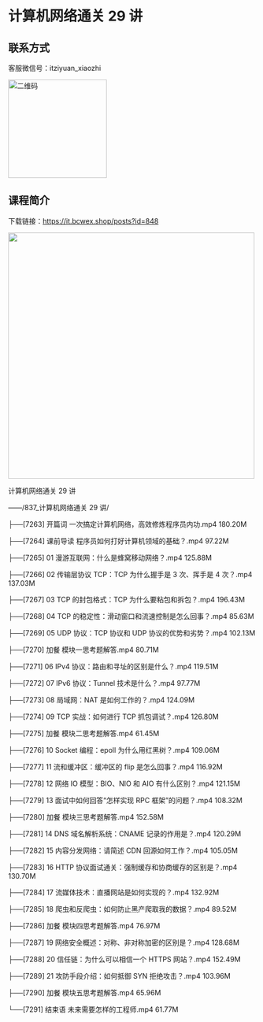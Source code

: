 # 计算机网络通关 29 讲

## 联系方式

客服微信号：itziyuan_xiaozhi

<img src="https://ziyuanyun.oss-cn-guangzhou.aliyuncs.com/common/20240614073449/666b82192834a.jpg" width="200" height="200" alt="二维码">

## 课程简介

下载链接：https://it.bcwex.shop/posts?id=848

<img src="https://ziyuanyun.oss-cn-guangzhou.aliyuncs.com/yun/20240515152343/664462ffe6451.jpg" width="500" alt="">

  计算机网络通关 29 讲



 ——/837_计算机网络通关 29 讲/

 ├──[7263] 开篇词 一次搞定计算机网络，高效修炼程序员内功.mp4 180.20M

 ├──[7264] 课前导读 程序员如何打好计算机领域的基础？.mp4 97.22M

 ├──[7265] 01 漫游互联网：什么是蜂窝移动网络？.mp4 125.88M

 ├──[7266] 02 传输层协议 TCP：TCP 为什么握手是 3 次、挥手是 4 次？.mp4 137.03M

 ├──[7267] 03 TCP 的封包格式：TCP 为什么要粘包和拆包？.mp4 196.43M

 ├──[7268] 04 TCP 的稳定性：滑动窗口和流速控制是怎么回事？.mp4 85.63M

 ├──[7269] 05 UDP 协议：TCP 协议和 UDP 协议的优势和劣势？.mp4 102.13M

 ├──[7270] 加餐 模块一思考题解答.mp4 80.71M

 ├──[7271] 06 IPv4 协议：路由和寻址的区别是什么？.mp4 119.51M

 ├──[7272] 07 IPv6 协议：Tunnel 技术是什么？.mp4 97.77M

 ├──[7273] 08 局域网：NAT 是如何工作的？.mp4 124.09M

 ├──[7274] 09 TCP 实战：如何进行 TCP 抓包调试？.mp4 126.80M

 ├──[7275] 加餐 模块二思考题解答.mp4 61.45M

 ├──[7276] 10 Socket 编程：epoll 为什么用红黑树？.mp4 109.06M

 ├──[7277] 11 流和缓冲区：缓冲区的 flip 是怎么回事？.mp4 116.92M

 ├──[7278] 12 网络 IO 模型：BIO、NIO 和 AIO 有什么区别？.mp4 121.15M

 ├──[7279] 13 面试中如何回答“怎样实现 RPC 框架”的问题？.mp4 108.32M

 ├──[7280] 加餐 模块三思考题解答.mp4 152.58M

 ├──[7281] 14 DNS 域名解析系统：CNAME 记录的作用是？.mp4 120.29M

 ├──[7282] 15 内容分发网络：请简述 CDN 回源如何工作？.mp4 105.05M

 ├──[7283] 16 HTTP 协议面试通关：强制缓存和协商缓存的区别是？.mp4 130.70M

 ├──[7284] 17 流媒体技术：直播网站是如何实现的？.mp4 132.92M

 ├──[7285] 18 爬虫和反爬虫：如何防止黑产爬取我的数据？.mp4 89.52M

 ├──[7286] 加餐 模块四思考题解答.mp4 76.97M

 ├──[7287] 19 网络安全概述：对称、非对称加密的区别是？.mp4 128.68M

 ├──[7288] 20 信任链：为什么可以相信一个 HTTPS 网站？.mp4 152.49M

 ├──[7289] 21 攻防手段介绍：如何抵御 SYN 拒绝攻击？.mp4 103.96M

 ├──[7290] 加餐 模块五思考题解答.mp4 65.96M

 └──[7291] 结束语 未来需要怎样的工程师.mp4 61.77M

 &nbsp;

  